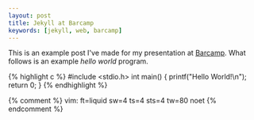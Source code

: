 ```yaml
---
layout: post
title: Jekyll at Barcamp
keywords: [jekyll, web, barcamp]
---
```


This is an example post I've made for my presentation at
[Barcamp](http://barcamp.org/). What follows is an example _hello world_
program.

{% highlight c %}
#include <stdio.h>
int main() {
	printf("Hello World!\n");
	return 0;
}
{% endhighlight %}

{% comment %}
vim: ft=liquid sw=4 ts=4 sts=4 tw=80 noet
{% endcomment %}

